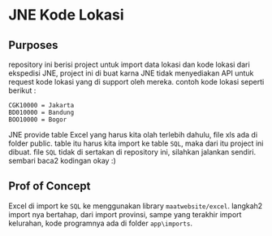 # JNE Kode Lokasi

## Purposes

repository ini berisi project untuk import data lokasi dan kode lokasi dari ekspedisi JNE, project ini di buat karna JNE tidak menyediakan API untuk request kode lokasi yang di support oleh mereka. contoh kode lokasi seperti berikut :

```
CGK10000 = Jakarta
BD010000 = Bandung
BOO10000 = Bogor
```

JNE provide table Excel yang harus kita olah terlebih dahulu, file xls ada di folder public. table itu harus kita import ke table `SQL`, maka dari itu project ini dibuat. file `SQL` tidak di sertakan di repository ini, silahkan jalankan sendiri. sembari baca2 kodingan okay :)

## Prof of Concept

Excel di import ke `SQL` ke menggunakan library `maatwebsite/excel`. langkah2 import nya bertahap, dari import provinsi, sampe yang terakhir import kelurahan, kode programnya ada di folder `app\imports`.
